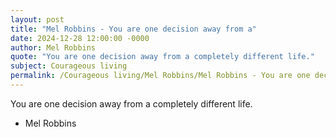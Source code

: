 ```yaml
---
layout: post
title: "Mel Robbins - You are one decision away from a"
date: 2024-12-28 12:00:00 -0000
author: Mel Robbins
quote: "You are one decision away from a completely different life."
subject: Courageous living
permalink: /Courageous living/Mel Robbins/Mel Robbins - You are one decision away from a
---
```


You are one decision away from a completely different life.

- Mel Robbins
